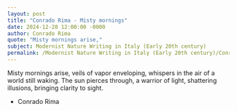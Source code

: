 ```yaml
---
layout: post
title: "Conrado Rima - Misty mornings"
date: 2024-12-28 12:00:00 -0000
author: Conrado Rima
quote: "Misty mornings arise,"
subject: Modernist Nature Writing in Italy (Early 20th century)
permalink: /Modernist Nature Writing in Italy (Early 20th century)/Conrado Rima/Conrado Rima - Misty mornings
---
```


Misty mornings arise,
veils of vapor enveloping,
whispers in the air 
of a world still waking. 
The sun pierces through,
a warrior of light,
shattering illusions,
bringing clarity to sight.

- Conrado Rima
